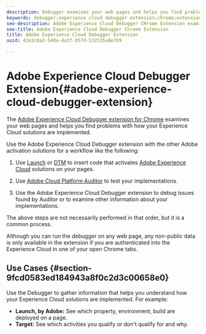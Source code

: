 ```yaml
---
description: Debugger examines your web pages and helps you find problems with how your Experience Cloud solutions are implemented
keywords: debugger;experience cloud debugger extension;chrome;extension
seo-description: Adobe Experience Cloud Debugger CHrome Extension examines your web pages and helps you find problems with how your Experience Cloud solutions are implemented
seo-title: Adobe Experience Cloud Debugger Chrome Extension
title: Adobe Experience Cloud Debugger Extension
uuid: 42e2c8a2-548a-4a3f-b57d-532535a0e7b9

---
```


# Adobe Experience Cloud Debugger Extension{#adobe-experience-cloud-debugger-extension}

The [Adobe Experience Cloud Debugger extension for Chrome](https://chrome.google.com/webstore/detail/adobe-experience-cloud-de/ocdmogmohccmeicdhlhhgepeaijenapj) examines your web pages and helps you find problems with how your Experience Cloud solutions are implemented.

Use the Adobe Experience Cloud Debugger extension with the other Adobe activation solutions for a workflow like the following:

1. Use [Launch](https://docs.adobelaunch.com) or [DTM](https://experiencecloud.adobe.com/resources/help/en_US/dtm/) to insert code that activates [Adobe Experience Cloud](https://marketing.adobe.com/resources/help/en_US/mcloud/) solutions on your pages. 

1. Use [Adobe Cloud Platform Auditor](https://experiencecloud.adobe.com/resources/help/en_US/auditor/) to test your implementations. 
1. Use the Adobe Experience Cloud Debugger extension to debug issues found by Auditor or to examine other information about your implementations.

The above steps are not necessarily performed in that order, but it is a common process.

Although you can run the debugger on any web page, any non-public data is only available in the extension if you are authenticated into the Experience Cloud in one of your open Chrome tabs.

## Use Cases {#section-9fcd0583ed184943a8f0c2d3c00658e0}

Use the Debugger to gather information that helps you understand how your Experience Cloud solutions are implemented. For example:

* **Launch, by Adobe:** See which property, environment, build are deployed on a page. 
* **Target:** See which activities you qualify or don't qualify for and why.

